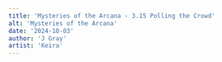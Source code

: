 ```yaml
---
title: 'Mysteries of the Arcana - 3.15 Polling the Crowd'
alt: 'Mysteries of the Arcana'
date: '2024-10-03'
author: 'J Gray'
artist: 'Keira'
---
```

